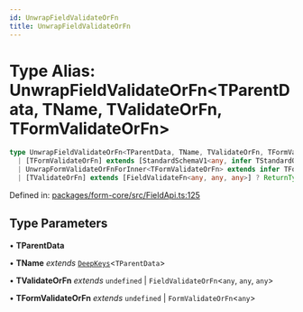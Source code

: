 ```yaml
---
id: UnwrapFieldValidateOrFn
title: UnwrapFieldValidateOrFn
---
```


<!-- DO NOT EDIT: this page is autogenerated from the type comments -->

# Type Alias: UnwrapFieldValidateOrFn\<TParentData, TName, TValidateOrFn, TFormValidateOrFn\>

```ts
type UnwrapFieldValidateOrFn<TParentData, TName, TValidateOrFn, TFormValidateOrFn> = 
  | [TFormValidateOrFn] extends [StandardSchemaV1<any, infer TStandardOut>] ? TName extends keyof TStandardOut ? StandardSchemaV1Issue[] : undefined : undefined
  | UnwrapFormValidateOrFnForInner<TFormValidateOrFn> extends infer TFormValidateVal ? TFormValidateVal extends object ? [DeepValue<TFormValidateVal, TName>] extends [never] ? undefined : StandardSchemaV1Issue[] : TFormValidateVal extends object ? TName extends keyof TFormValidateVal["fields"] ? TFormValidateVal["fields"][TName] : undefined : undefined : never
  | [TValidateOrFn] extends [FieldValidateFn<any, any, any>] ? ReturnType<TValidateOrFn> : [TValidateOrFn] extends [StandardSchemaV1<any, any>] ? StandardSchemaV1Issue[] : undefined;
```

Defined in: [packages/form-core/src/FieldApi.ts:125](https://github.com/TanStack/form/blob/main/packages/form-core/src/FieldApi.ts#L125)

## Type Parameters

• **TParentData**

• **TName** *extends* [`DeepKeys`](deepkeys.md)\<`TParentData`\>

• **TValidateOrFn** *extends* `undefined` \| `FieldValidateOrFn`\<`any`, `any`, `any`\>

• **TFormValidateOrFn** *extends* `undefined` \| `FormValidateOrFn`\<`any`\>
